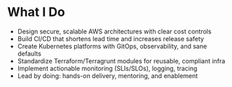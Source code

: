 # What I Do

- Design secure, scalable AWS architectures with clear cost controls
- Build CI/CD that shortens lead time and increases release safety
- Create Kubernetes platforms with GitOps, observability, and sane defaults
- Standardize Terraform/Terragrunt modules for reusable, compliant infra
- Implement actionable monitoring (SLIs/SLOs), logging, tracing
- Lead by doing: hands-on delivery, mentoring, and enablement
